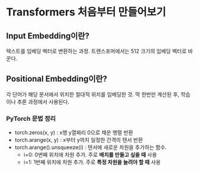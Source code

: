 # Transformers 처음부터 만들어보기

## Input Embedding이란?
텍스트를 임베딩 벡터로 변환하는 과정. 트랜스포머에서는 512 크기의 임베딩 벡터로 바꾼다.

## Positional Embedding이란?
각 단어가 해당 문서에서 위치한 절대적 위치를 임베딩한 것. 딱 한번만 계산된 후, 학습이나 추론 과정에서 사용된다.

### PyTorch 문법 정리
- torch.zeros(x, y) : x행 y열짜리 0으로 채운 행렬 반환
- torch.arange(x, y) : x부터 y까지 일정한 간격의 텐서 반환
- torch.arange().unsqueeze(i) : 텐서에 새로운 차원을 추가하는 함수.
  - i=0: 0번째 위치에 차원 추가. 주로 **배치를 만들고 싶을 때** 사용
  - i=1: 1번째 위치에 차원 추가. 주로 **특정 차원을 늘려야 할 때** 사용